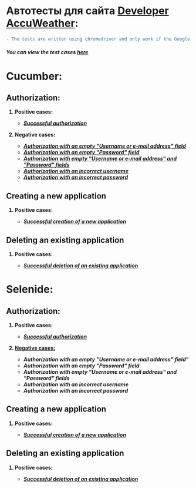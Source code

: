 # Автотесты для сайта <a href="https://developer.accuweather.com/">Developer AccuWeather</a>:

```diff
- The tests are written using chromedriver and only work if the Google Chrome browser is installed.
```

<h6><b>You can view the test cases <i><a href="https://docs.google.com/spreadsheets/d/19OGLU2VpDEI8ScSmPuKU6Esxt392eqM6eLdnv9mRHrI/edit?usp=sharing">here</a></i><b></h6>
  
<h1>Cucumber:</h1>
  
<h2>Authorization:</h2>
  
<ol>
  <p><li>Positive cases:</li></p>
    <p><ul>
      <li>
        <i><a href="https://github.com/Purvich/AccuWeatherWebUIAutotests/blob/master/src/test/java/cucumber/authorizationTests/Success%20Authorization.feature">Successful authorization</a></i>
      </li>
    </ul></p>
  
  <p><li>Negative cases:</li></p>
    <p><ul>
      <li>
        <i><a href="https://github.com/Purvich/AccuWeatherWebUIAutotests/blob/master/src/test/java/cucumber/authorizationTests/Authorization%20with%20an%20empty%20login%20field.feature">Authorization with an empty "Username or e-mail address" field</a></i>
      </li>
      <li>
        <i><a href="https://github.com/Purvich/AccuWeatherWebUIAutotests/blob/master/src/test/java/cucumber/authorizationTests/Authorization%20with%20an%20empty%20password%20field.feature">Authorization with an empty "Password" field</a></i>
      </li>
      <li>
        <i><a href="https://github.com/Purvich/AccuWeatherWebUIAutotests/blob/master/src/test/java/cucumber/authorizationTests/Authorization%20with%20empty%20login%20and%20password%20fields.feature">Authorization with empty "Username or e-mail address" and "Password" fields</a></i>
      </li>
      <li>
        <i><a href="https://github.com/Purvich/AccuWeatherWebUIAutotests/blob/master/src/test/java/cucumber/authorizationTests/Authorization%20with%20incorrect%20login.feature">Authorization with an incorrect username</a></i>
      </li>
      <li>
        <i><a href="https://github.com/Purvich/AccuWeatherWebUIAutotests/blob/master/src/test/java/cucumber/authorizationTests/Authorization%20with%20incorrect%20password.feature">Authorization with an incorrect password</a></i>
      </li>
    </ul></p>
  </ol>
  </p>
  
<h2>Creating a new application</h2>
  <ol>
  <p><li>Positive cases:</li></p>
    <ul>
      <li>
        <p><i><a href="https://github.com/Purvich/AccuWeatherWebUIAutotests/blob/master/src/test/java/cucumber/applicationTests/Creating%20a%20new%20application.feature">Successful creation of a new application</a></i></p>
      </li>
    </ul>
  </ol>
  
<h2>Deleting an existing application</h2>
<ol>
  <p><li>Positive cases:</li></p>
    <ul>
      <li>
        <i><a href="https://github.com/Purvich/AccuWeatherWebUIAutotests/blob/master/src/test/java/cucumber/applicationTests/Uninstalling%20an%20application.feature">Successful deletion of an existing application</a></i>
      </li>
      </ul>
  </ol>
  
  
<h1>Selenide:</h1>
  
<h2>Authorization:</h2>
  
<ol>
  <p><li>Positive cases:</li></p>
    <p><ul>
      <li>
        <i><a href="https://github.com/Purvich/AccuWeatherWebUIAutotests/blob/master/src/test/java/selenide/authorizationTests/PositiveAuthorizationTest.java">Successful authorization</a></i>
      </li>
      </ul></p>
  
  <p><li><a href="https://github.com/Purvich/AccuWeatherWebUIAutotests/blob/master/src/test/java/selenide/authorizationTests/NegativeAuthorizationTest.java">Negative cases:</a></li></p>
    <p><ul>
      <li>
        <i>Authorization with an empty "Username or e-mail address" field"</i>
      </li>
      <li>
        <i>Authorization with an empty "Password" field</i>
      </li>
      <li>
        <i>Authorization with empty "Username or e-mail address" and "Password" fields</i>
      </li>
      <li>
        <i>Authorization with an incorrect username</i>
      </li>
      <li>
        <i>Authorization with an incorrect password</i>
      </li>
    </ul></p>
  </ol>
  
<h2>Creating a new application</h2>
  <ol>
  <p><li>Positive cases:</li></p>
    <ul>
      <li>
        <p><i><a href="https://github.com/Purvich/AccuWeatherWebUIAutotests/blob/master/src/test/java/selenide/applicationTests/CreatingANewApplicationTest.java">Successful creation of a new application</a></i></p>
      </li>
    </ul>
  </ol>
  
<h2>Deleting an existing application</h2>
<ol>
  <p><li>Positive cases:</li></p>
    <ul>
      <li>
        <p><i><a href="https://github.com/Purvich/AccuWeatherWebUIAutotests/blob/master/src/test/java/selenide/applicationTests/UninstallingAnApplicationTest.java">Successful deletion of an existing application</a></i></p>
      </li>
      </ul>
  </ol>
